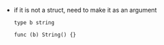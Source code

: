 - if it is not a struct, need to make it as an argument

    ```text
    type b string
    
    func (b) String() {}
    ```
  

